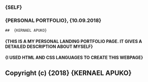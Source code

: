 ### {SELF}
### {PERSONAL PORTFOLIO}, {10.09.2018}
    ##  {KERNAEL APUKO}
#### {THIS IS A MY PERSONAL LANDING PORTFOLIO PAGE. IT GIVES A DETAILED DESCRIPTION ABOUT MYSELF}
#### {I USED HTML AND CSS LANGUAGES TO CREATE THIS WEBPAGE}
## Copyright (c) {2018}  {KERNAEL APUKO}



